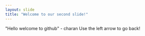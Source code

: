 ```yaml
---
layout: slide
title: "Welcome to our second slide!"
---
```

"Hello welcome to github" - charan
Use the left arrow to go back!
